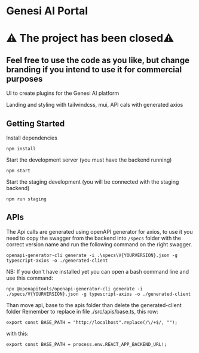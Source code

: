 # Genesi AI Portal

# ⚠️ The project has been closed⚠️
## Feel free to use the code as you like, but change branding if you intend to use it for commercial purposes 

UI to create plugins for the Genesi AI platform

Landing and styling with tailwindcss, mui, API cals with generated axios

## Getting Started

Install dependencies

```
npm install
```

Start the development server (you must have the backend running)

```
npm start
```

Start the staging development (you will be connected with the staging backend)

```
npm run staging
```

## APIs

The Api calls are generated using openAPI generator for axios,
to use it you need to copy the swagger from the backend into `/specs` folder with the correct version name and run the following command on the right swagger.

```
openapi-generator-cli generate -i .\specs\V{YOURVERSION}.json -g typescript-axios -o ./generated-client
```

NB: If you don't have installed yet you can open a bash command line and use this command:

```
npx @openapitools/openapi-generator-cli generate -i ./specs/V{YOURVERSION}.json -g typescript-axios -o ./generated-client
```

Than move api, base to the apis folder than delete the generated-client folder
Remember to replace in file ./src/apis/base.ts, this row:

```
export const BASE_PATH = "http://localhost".replace(/\/+$/, "");
```

with this:

```
export const BASE_PATH = process.env.REACT_APP_BACKEND_URL!;
```

